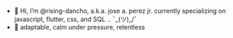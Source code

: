 - 👋 Hi, I’m @rising-dancho, a.k.a. jose a. perez jr. currently specializing on javascript, flutter, css, and SQL .. ¯\_(ツ)_/¯
- 🧗 adaptable, calm under pressure, relentless

